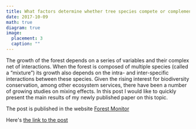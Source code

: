 ```yaml
---
title: What factors determine whether tree species compete or complement each other?
date: 2017-10-09
math: true
diagram: true
image:
  placement: 3
  caption: ""
---
```


The growth of the forest depends on a series of variables and their complex net of interactions. When the forest is composed of multiple species (called a “mixture”) its growth also depends on the intra- and inter-specific interactions between these species. Given the rising interest for biodiversity conservation, among other ecosystem services, there have been a number of growing studies on mixing effects. In this post I would like to quickly present the main results of my newly published paper on this topic. 

The post is published in the website [Forest Monitor](http://www.forest-monitor.com/en/) 

Here's [the link to the post](http://www.forest-monitor.com/en/mixing-effects-tree-species/)

